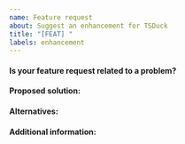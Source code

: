 ```yaml
---
name: Feature request
about: Suggest an enhancement for TSDuck
title: "[FEAT] "
labels: enhancement
---
```


#### Is your feature request related to a problem?
<!-- A clear and concise description of what the problem is -->

#### Proposed solution:
<!-- A clear and concise description of how you would like to see this feature implemented -->

#### Alternatives:
<!-- A clear and concise description of any alternative solutions or features you've considered -->

#### Additional information:
<!-- Any other context or information about the problem -->
